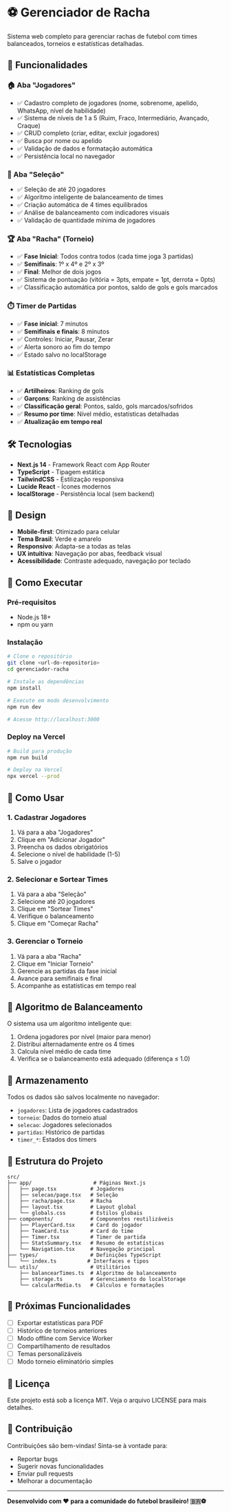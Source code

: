 # ⚽ Gerenciador de Racha

Sistema web completo para gerenciar rachas de futebol com times balanceados, torneios e estatísticas detalhadas.

## 🚀 Funcionalidades

### 🏠 Aba "Jogadores"
- ✅ Cadastro completo de jogadores (nome, sobrenome, apelido, WhatsApp, nível de habilidade)
- ✅ Sistema de níveis de 1 a 5 (Ruim, Fraco, Intermediário, Avançado, Craque)
- ✅ CRUD completo (criar, editar, excluir jogadores)
- ✅ Busca por nome ou apelido
- ✅ Validação de dados e formatação automática
- ✅ Persistência local no navegador

### 🧩 Aba "Seleção"
- ✅ Seleção de até 20 jogadores
- ✅ Algoritmo inteligente de balanceamento de times
- ✅ Criação automática de 4 times equilibrados
- ✅ Análise de balanceamento com indicadores visuais
- ✅ Validação de quantidade mínima de jogadores

### 🏆 Aba "Racha" (Torneio)
- ✅ **Fase Inicial**: Todos contra todos (cada time joga 3 partidas)
- ✅ **Semifinais**: 1º x 4º e 2º x 3º
- ✅ **Final**: Melhor de dois jogos
- ✅ Sistema de pontuação (vitória = 3pts, empate = 1pt, derrota = 0pts)
- ✅ Classificação automática por pontos, saldo de gols e gols marcados

### ⏱️ Timer de Partidas
- ✅ **Fase inicial**: 7 minutos
- ✅ **Semifinais e finais**: 8 minutos
- ✅ Controles: Iniciar, Pausar, Zerar
- ✅ Alerta sonoro ao fim do tempo
- ✅ Estado salvo no localStorage

### 📊 Estatísticas Completas
- ✅ **Artilheiros**: Ranking de gols
- ✅ **Garçons**: Ranking de assistências
- ✅ **Classificação geral**: Pontos, saldo, gols marcados/sofridos
- ✅ **Resumo por time**: Nível médio, estatísticas detalhadas
- ✅ **Atualização em tempo real**

## 🛠️ Tecnologias

- **Next.js 14** - Framework React com App Router
- **TypeScript** - Tipagem estática
- **TailwindCSS** - Estilização responsiva
- **Lucide React** - Ícones modernos
- **localStorage** - Persistência local (sem backend)

## 🎨 Design

- **Mobile-first**: Otimizado para celular
- **Tema Brasil**: Verde e amarelo
- **Responsivo**: Adapta-se a todas as telas
- **UX intuitiva**: Navegação por abas, feedback visual
- **Acessibilidade**: Contraste adequado, navegação por teclado

## 🚀 Como Executar

### Pré-requisitos
- Node.js 18+ 
- npm ou yarn

### Instalação
```bash
# Clone o repositório
git clone <url-do-repositorio>
cd gerenciador-racha

# Instale as dependências
npm install

# Execute em modo desenvolvimento
npm run dev

# Acesse http://localhost:3000
```

### Deploy na Vercel
```bash
# Build para produção
npm run build

# Deploy na Vercel
npx vercel --prod
```

## 📱 Como Usar

### 1. Cadastrar Jogadores
1. Vá para a aba "Jogadores"
2. Clique em "Adicionar Jogador"
3. Preencha os dados obrigatórios
4. Selecione o nível de habilidade (1-5)
5. Salve o jogador

### 2. Selecionar e Sortear Times
1. Vá para a aba "Seleção"
2. Selecione até 20 jogadores
3. Clique em "Sortear Times"
4. Verifique o balanceamento
5. Clique em "Começar Racha"

### 3. Gerenciar o Torneio
1. Vá para a aba "Racha"
2. Clique em "Iniciar Torneio"
3. Gerencie as partidas da fase inicial
4. Avance para semifinais e final
5. Acompanhe as estatísticas em tempo real

## 🧮 Algoritmo de Balanceamento

O sistema usa um algoritmo inteligente que:
1. Ordena jogadores por nível (maior para menor)
2. Distribui alternadamente entre os 4 times
3. Calcula nível médio de cada time
4. Verifica se o balanceamento está adequado (diferença ≤ 1.0)

## 💾 Armazenamento

Todos os dados são salvos localmente no navegador:
- `jogadores`: Lista de jogadores cadastrados
- `torneio`: Dados do torneio atual
- `selecao`: Jogadores selecionados
- `partidas`: Histórico de partidas
- `timer_*`: Estados dos timers

## 🔧 Estrutura do Projeto

```
src/
├── app/                    # Páginas Next.js
│   ├── page.tsx           # Jogadores
│   ├── selecao/page.tsx   # Seleção
│   ├── racha/page.tsx     # Racha
│   ├── layout.tsx         # Layout global
│   └── globals.css        # Estilos globais
├── components/            # Componentes reutilizáveis
│   ├── PlayerCard.tsx     # Card do jogador
│   ├── TeamCard.tsx       # Card do time
│   ├── Timer.tsx          # Timer de partida
│   ├── StatsSummary.tsx   # Resumo de estatísticas
│   └── Navigation.tsx     # Navegação principal
├── types/                 # Definições TypeScript
│   └── index.ts          # Interfaces e tipos
└── utils/                 # Utilitários
    ├── balancearTimes.ts  # Algoritmo de balanceamento
    ├── storage.ts         # Gerenciamento do localStorage
    └── calcularMedia.ts   # Cálculos e formatações
```

## 🎯 Próximas Funcionalidades

- [ ] Exportar estatísticas para PDF
- [ ] Histórico de torneios anteriores
- [ ] Modo offline com Service Worker
- [ ] Compartilhamento de resultados
- [ ] Temas personalizáveis
- [ ] Modo torneio eliminatório simples

## 📄 Licença

Este projeto está sob a licença MIT. Veja o arquivo LICENSE para mais detalhes.

## 🤝 Contribuição

Contribuições são bem-vindas! Sinta-se à vontade para:
- Reportar bugs
- Sugerir novas funcionalidades
- Enviar pull requests
- Melhorar a documentação

---

**Desenvolvido com ❤️ para a comunidade do futebol brasileiro! 🇧🇷⚽**
